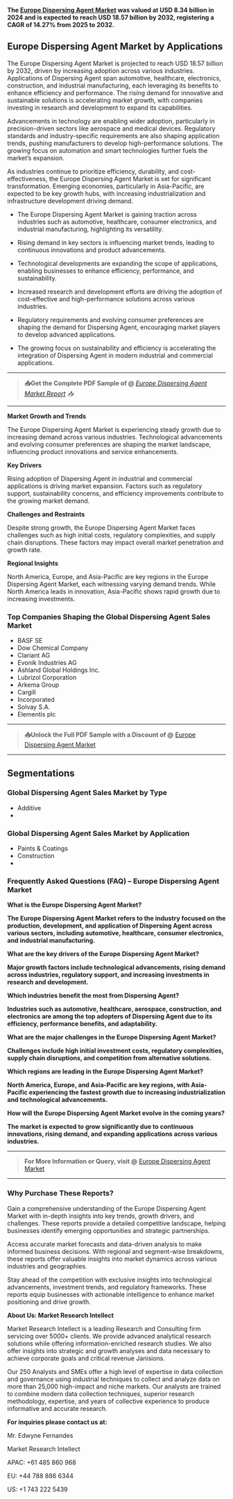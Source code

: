 <p><strong>The <a href="https://www.marketresearchintellect.com/download-sample/?rid=966450&amp;utm_source=Pulse-April-Europe&amp;utm_medium=852">Europe Dispersing Agent Market</a> was valued at USD 8.34 billion in 2024 and is expected to reach USD 18.57 billion by 2032, registering a CAGR of 14.27% from 2025 to 2032.</strong></p><h2>Europe Dispersing Agent Market by Applications&nbsp;</h2><p><p>The Europe Dispersing Agent Market is projected to reach USD 18.57 billion by 2032, driven by increasing adoption across various industries. Applications of Dispersing Agent span automotive, healthcare, electronics, construction, and industrial manufacturing, each leveraging its benefits to enhance efficiency and performance. The rising demand for innovative and sustainable solutions is accelerating market growth, with companies investing in research and development to expand its capabilities.</p><p>Advancements in technology are enabling wider adoption, particularly in precision-driven sectors like aerospace and medical devices. Regulatory standards and industry-specific requirements are also shaping application trends, pushing manufacturers to develop high-performance solutions. The growing focus on automation and smart technologies further fuels the market&rsquo;s expansion.</p><p>As industries continue to prioritize efficiency, durability, and cost-effectiveness, the Europe Dispersing Agent Market is set for significant transformation. Emerging economies, particularly in Asia-Pacific, are expected to be key growth hubs, with increasing industrialization and infrastructure development driving demand.</p></p><ul><li><p>The Europe Dispersing Agent Market is gaining traction across industries such as automotive, healthcare, consumer electronics, and industrial manufacturing, highlighting its versatility.</p></li><li><p>Rising demand in key sectors is influencing market trends, leading to continuous innovations and product advancements.</p></li><li><p>Technological developments are expanding the scope of applications, enabling businesses to enhance efficiency, performance, and sustainability.</p></li><li><p>Increased research and development efforts are driving the adoption of cost-effective and high-performance solutions across various industries.</p></li><li><p>Regulatory requirements and evolving consumer preferences are shaping the demand for Dispersing Agent, encouraging market players to develop advanced applications.</p></li><li><p>The growing focus on sustainability and efficiency is accelerating the integration of Dispersing Agent in modern industrial and commercial applications.</p></li></ul><hr /><blockquote><p><strong><span class="font-[700]">📥Get the Complete PDF Sample of @ </span></strong><em><span class="font-[700]"><a href="https://www.marketresearchintellect.com/download-sample/?rid=966450&amp;utm_source=Pulse-April-Europe&amp;utm_medium=852" target="_blank" data-tracking-control-name="article-ssr-frontend-pulse_little-text-block" data-tracking-will-navigate="" data-test-link="">Europe Dispersing Agent Market Report</a>&nbsp;📥</span></em></p></blockquote><hr /><p class="" data-start="77" data-end="360"><strong data-start="77" data-end="105">Market Growth and Trends</strong></p><p class="" data-start="77" data-end="360">The Europe Dispersing Agent Market is experiencing steady growth due to increasing demand across various industries. Technological advancements and evolving consumer preferences are shaping the market landscape, influencing product innovations and service enhancements.</p><p class="" data-start="362" data-end="606"><strong data-start="362" data-end="377">Key Drivers</strong></p><p class="" data-start="362" data-end="606">Rising adoption of Dispersing Agent in industrial and commercial applications is driving market expansion. Factors such as regulatory support, sustainability concerns, and efficiency improvements contribute to the growing market demand.</p><p class="" data-start="608" data-end="849"><strong data-start="608" data-end="637">Challenges and Restraints</strong></p><p class="" data-start="608" data-end="849">Despite strong growth, the Europe Dispersing Agent Market faces challenges such as high initial costs, regulatory complexities, and supply chain disruptions. These factors may impact overall market penetration and growth rate.</p><p class="" data-start="851" data-end="1095"><strong data-start="851" data-end="872">Regional Insights</strong></p><p class="" data-start="851" data-end="1095">North America, Europe, and Asia-Pacific are key regions in the Europe Dispersing Agent Market, each witnessing varying demand trends. While North America leads in innovation, Asia-Pacific shows rapid growth due to increasing investments.</p><p><h3>Top Companies Shaping the Global Dispersing Agent Sales Market </h3><ul><li>BASF SE</li><li>Dow Chemical Company</li><li>Clariant AG</li><li>Evonik Industries AG</li><li>Ashland Global Holdings Inc.</li><li>Lubrizol Corporation</li><li>Arkema Group</li><li>Cargill</li><li>Incorporated</li><li>Solvay S.A.</li><li>Elementis plc</li></ul></p><hr /><blockquote><p><strong>📥Unlock the Full PDF Sample with a Discount of @</strong> <a href="https://www.marketresearchintellect.com/ask-for-discount/?rid=966450&amp;utm_source=Pulse-April-Europe&amp;utm_medium=852">Europe Dispersing Agent Market</a></p></blockquote><hr /><p><h2>Segmentations</h2><h3>Global Dispersing Agent Sales Market by Type</h3><ul><li>Additive</li><li></li></ul><h3>Global Dispersing Agent Sales Market by Application</h3><ul><li>Paints & Coatings</li><li>Construction</li><li></li></ul></p><h3><strong>Frequently Asked Questions (FAQ) &ndash; Europe Dispersing Agent Market</strong></h3><p><strong>What is the Europe Dispersing Agent Market?</strong></p><p><strong>The Europe Dispersing Agent Market refers to the industry focused on the production, development, and application of Dispersing Agent across various sectors, including automotive, healthcare, consumer electronics, and industrial manufacturing.</strong></p><p><strong>What are the key drivers of the Europe Dispersing Agent Market?</strong></p><p><strong>Major growth factors include technological advancements, rising demand across industries, regulatory support, and increasing investments in research and development.</strong></p><p><strong>Which industries benefit the most from Dispersing Agent?</strong></p><p><strong>Industries such as automotive, healthcare, aerospace, construction, and electronics are among the top adopters of Dispersing Agent due to its efficiency, performance benefits, and adaptability.</strong></p><p><strong>What are the major challenges in the Europe Dispersing Agent Market?</strong></p><p><strong>Challenges include high initial investment costs, regulatory complexities, supply chain disruptions, and competition from alternative solutions.</strong></p><p><strong>Which regions are leading in the Europe Dispersing Agent Market?</strong></p><p><strong>North America, Europe, and Asia-Pacific are key regions, with Asia-Pacific experiencing the fastest growth due to increasing industrialization and technological advancements.</strong></p><p><strong>How will the Europe Dispersing Agent Market evolve in the coming years?</strong></p><p><strong>The market is expected to grow significantly due to continuous innovations, rising demand, and expanding applications across various industries.</strong></p><hr /><blockquote><p><span class="font-[700]"><strong>For More Information or Query, visit&nbsp;@</strong>&nbsp;</span><span class="font-[700]"><a href="https://www.marketresearchintellect.com/product/global-dispersing-agent-sales-market/?utm_source=Linkedin&utm_medium=852" target="_blank" data-tracking-control-name="article-ssr-frontend-pulse_little-text-block" data-tracking-will-navigate="" data-test-link="">Europe Dispersing Agent Market</a></span></p></blockquote><hr /><h3><strong data-start="0" data-end="31">Why Purchase These Reports?</strong></h3><p class="" data-start="35" data-end="297">Gain a comprehensive understanding of the Europe Dispersing Agent Market with in-depth insights into key trends, growth drivers, and challenges. These reports provide a detailed competitive landscape, helping businesses identify emerging opportunities and strategic partnerships.</p><p class="" data-start="299" data-end="540">Access accurate market forecasts and data-driven analysis to make informed business decisions. With regional and segment-wise breakdowns, these reports offer valuable insights into market dynamics across various industries and geographies.</p><p class="" data-start="542" data-end="784">Stay ahead of the competition with exclusive insights into technological advancements, investment trends, and regulatory frameworks. These reports equip businesses with actionable intelligence to enhance market positioning and drive growth.</p><p><strong><span class="font-[700]">About Us: Market Research Intellect</span></strong></p><p><span class="">Market Research Intellect is a leading Research and Consulting firm servicing over 5000+ clients. We provide advanced analytical research solutions while offering information-enriched research studies.&nbsp;</span>We also offer insights into strategic and growth analyses and data necessary to achieve corporate goals and critical revenue Janisions.</p><p><span class="">Our 250 Analysts and SMEs offer a high level of expertise in data collection and governance using industrial techniques to collect and analyze data on more than 25,000 high-impact and niche markets. Our analysts are trained to combine modern data collection techniques, superior research methodology, expertise, and years of collective experience to produce informative and accurate research.</span></p><p><strong>For inquiries please contact us at:</strong></p><p>Mr. Edwyne Fernandes</p><p>Market Research Intellect</p><p>APAC: +61 485 860 968</p><p>EU: +44 788 886 6344</p><p>US: +1 743 222 5439</p>